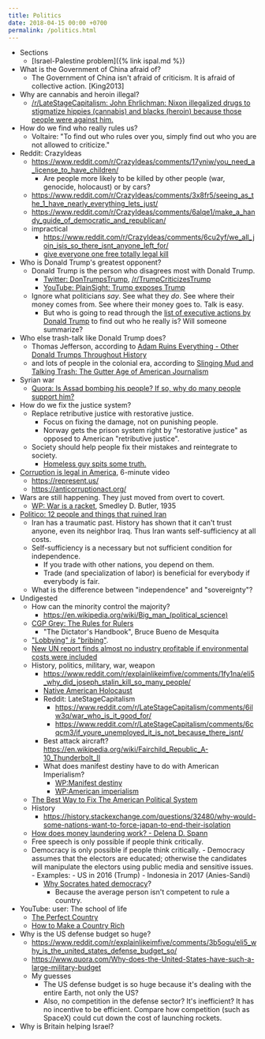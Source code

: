 ```yaml
---
title: Politics
date: 2018-04-15 00:00 +0700
permalink: /politics.html
---
```


- Sections
    - [Israel-Palestine problem]({% link ispal.md %})
- What is the Government of China afraid of?
    - The Government of China isn't afraid of criticism. It is afraid of collective action. [King2013]
- Why are cannabis and heroin illegal?
    - [/r/LateStageCapitalism: John Ehrlichman: Nixon illegalized drugs to stigmatize hippies (cannabis) and blacks (heroin) because those people were against him.](https://www.reddit.com/r/LateStageCapitalism/comments/6h6med/daily_reminder_about_the_true_purpose_of_the_war/)
- How do we find who really rules us?
    - Voltaire: "To find out who rules over you, simply find out who you are not allowed to criticize."
- Reddit: CrazyIdeas
    - https://www.reddit.com/r/CrazyIdeas/comments/17yniw/you_need_a_license_to_have_children/
        - Are people more likely to be killed by other people (war, genocide, holocaust) or by cars?
    - https://www.reddit.com/r/CrazyIdeas/comments/3x8fr5/seeing_as_the_1_have_nearly_everything_lets_just/
    - https://www.reddit.com/r/CrazyIdeas/comments/6alqe1/make_a_handy_guide_of_democratic_and_republican/
    - impractical
        - https://www.reddit.com/r/CrazyIdeas/comments/6cu2yf/we_all_join_isis_so_there_isnt_anyone_left_for/
        - [give everyone one free totally legal kill](https://www.reddit.com/r/FunnyandSad/comments/7h7p3u/if_everyone_was_given_one_free_totally_legal_kill/)
- Who is Donald Trump's greatest opponent?
    - Donald Trump is the person who disagrees most with Donald Trump.
        - [Twitter: DonTrumpsTrump](https://twitter.com/DonTrumpsTrump),
        [/r/TrumpCriticizesTrump](https://www.reddit.com/r/TrumpCriticizesTrump/)
        - [YouTube: PlainSight: Trump exposes Trump](https://www.youtube.com/watch?v=kSE-XoVKaXg)
    - Ignore what politicians *say*.
    See what they *do*.
    See where their money comes from.
    See where their money goes to.
    Talk is easy.
        - But who is going to read through the
        [list of executive actions by Donald Trump](https://en.wikipedia.org/wiki/List_of_executive_actions_by_Donald_Trump)
        to find out who he really is?
        Will someone summarize?
- Who else trash-talk like Donald Trump does?
    - Thomas Jefferson, according to [Adam Ruins Everything - Other Donald Trumps Throughout History](https://www.youtube.com/watch?v=ZIv7dQ9tt30)
    - and lots of people in the colonial era, according to [Slinging Mud and Talking Trash: The Gutter Age of American Journalism](https://www.readex.com/readex-report/slinging-mud-and-talking-trash-gutter-age-american-journalism)
- Syrian war
    - [Quora: Is Assad bombing his people? If so, why do many people support him?](https://www.quora.com/Is-Assad-bombing-his-people-If-so-why-do-many-people-support-him)
- How do we fix the justice system?
    - Replace retributive justice with restorative justice.
        - Focus on fixing the damage, not on punishing people.
        - Norway gets the prison system right by "restorative justice" as opposed to American "retributive justice".
    - Society should help people fix their mistakes and reintegrate to society.
        - [Homeless guy spits some truth.](https://www.youtube.com/watch?v=RfU8TUZRtZg)
- [Corruption is legal in America](https://www.youtube.com/watch?v=5tu32CCA_Ig), 6-minute video
    - https://represent.us/
    - https://anticorruptionact.org/
- Wars are still happening. They just moved from overt to covert.
    - [WP: War is a racket](https://en.wikipedia.org/wiki/War_Is_a_Racket), Smedley D. Butler, 1935
- [Politico: 12 people and things that ruined Iran](https://www.politico.eu/article/12-people-and-things-that-ruined-iran-energy-shah-regime-islamism/)
    - Iran has a traumatic past. History has shown that it can't trust anyone, even its neighbor Iraq. Thus Iran wants self-sufficiency at all costs.
    - Self-sufficiency is a necessary but not sufficient condition for independence.
        - If you trade with other nations, you depend on them.
        - Trade (and specialization of labor) is beneficial for everybody if everybody is fair.
    - What is the difference between "independence" and "sovereignty"?
- Undigested
    - How can the minority control the majority?
        - https://en.wikipedia.org/wiki/Big_man_(political_science)
    - [CGP Grey: The Rules for Rulers](https://www.youtube.com/watch?v=rStL7niR7gs&amp;feature=youtu.be)
        - "The Dictator's Handbook", Bruce Bueno de Mesquita
    - ["Lobbying" *is* "bribing"](https://www.reddit.com/r/LateStageCapitalism/comments/7bd6xm/how_to_bribe_a_lawmaker_101/).
    - [New UN report finds almost no industry profitable if environmental costs were included](https://www.reddit.com/r/LateStageCapitalism/comments/8i4y3a/new_un_report_finds_almost_no_industry_profitable/)
    - History, politics, military, war, weapon
        - https://www.reddit.com/r/explainlikeimfive/comments/1fy1na/eli5_why_did_joseph_stalin_kill_so_many_people/
        - [Native American Holocaust](http://www.historyisaweapon.com/defcon1/zinncol1.html)
        - Reddit: LateStageCapitalism
            - https://www.reddit.com/r/LateStageCapitalism/comments/6ilw3q/war_who_is_it_good_for/
            - https://www.reddit.com/r/LateStageCapitalism/comments/6cqcm3/if_youre_unemployed_it_is_not_because_there_isnt/
        - Best attack aircraft? https://en.wikipedia.org/wiki/Fairchild_Republic_A-10_Thunderbolt_II
        - What does manifest destiny have to do with American Imperialism?
            - [WP:Manifest destiny](https://en.wikipedia.org/wiki/Manifest_destiny)
            - [WP:American imperialism](https://en.wikipedia.org/wiki/American_imperialism)
    - [The Best Way to Fix The American Political System](https://www.ranker.com/list/the-best-way-to-fix-the-american-political-system/desertrat89)
    - History
        - https://history.stackexchange.com/questions/32480/why-would-some-nations-want-to-force-japan-to-end-their-isolation
    - [How does money laundering work? - Delena D. Spann](https://www.youtube.com/watch?v=257wV-AbKaE)
    - Free speech is only possible if people think critically.
    - Democracy is only possible if people think critically.
            - Democracy assumes that the electors are educated;
            otherwise the candidates will manipulate the electors
            using public media and sensitive issues.
                - Examples:
                    - US in 2016 (Trump)
                    - Indonesia in 2017 (Anies-Sandi)
        - [Why Socrates hated democracy](https://www.youtube.com/watch?v=fLJBzhcSWTk)?
            - Because the average person isn't competent to rule a country.
- YouTube: user: The school of life
    - [The Perfect Country](https://www.youtube.com/watch?v=shanIOl7MyE)
    - [How to Make a Country Rich](https://www.youtube.com/watch?v=Y9zThcMJzQU)
- Why is the US defense budget so huge?
    - https://www.reddit.com/r/explainlikeimfive/comments/3b5ogu/eli5_why_is_the_united_states_defense_budget_so/
    - https://www.quora.com/Why-does-the-United-States-have-such-a-large-military-budget
    - My guesses
        - The US defense budget is so huge because it's dealing with the entire Earth, not only the US?
        - Also, no competition in the defense sector?
        It's inefficient?
        It has no incentive to be efficient.
        Compare how competition (such as SpaceX)
        could cut down the cost of launching rockets.
- Why is Britain helping Israel?
